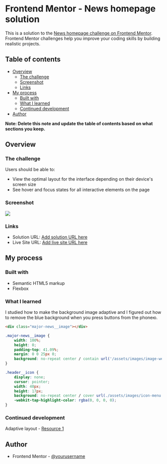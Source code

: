 # Frontend Mentor - News homepage solution

This is a solution to the [News homepage challenge on Frontend Mentor](https://www.frontendmentor.io/challenges/news-homepage-H6SWTa1MFl). Frontend Mentor challenges help you improve your coding skills by building realistic projects. 

## Table of contents

- [Overview](#overview)
  - [The challenge](#the-challenge)
  - [Screenshot](#screenshot)
  - [Links](#links)
- [My process](#my-process)
  - [Built with](#built-with)
  - [What I learned](#what-i-learned)
  - [Continued development](#continued-development)
- [Author](#author)

**Note: Delete this note and update the table of contents based on what sections you keep.**

## Overview

### The challenge

Users should be able to:

- View the optimal layout for the interface depending on their device's screen size
- See hover and focus states for all interactive elements on the page

### Screenshot

![](./screenshot.jpg)

### Links

- Solution URL: [Add solution URL here](https://your-solution-url.com)
- Live Site URL: [Add live site URL here](https://your-live-site-url.com)

## My process

### Built with

- Semantic HTML5 markup
- Flexbox

### What I learned
I studied how to make the background image adaptive and I figured out how to remove the blue background when you press buttons from the phoneю.

```html
<div class="major-news__image"></div>
```
```css
.major-news__image {
    width: 100%;
    height: 0;
    padding-top: 41.09%;
    margin: 0 0 25px 0;
    background: no-repeat center / contain url('/assets/images/image-web-3-desktop.jpg');
}
```
```css
.header__icon {
    display: none;
    cursor: pointer;
    width: 40px;
    height: 17px;
    background: no-repeat center / cover url(./assets/images/icon-menu.svg);
    -webkit-tap-highlight-color: rgba(0, 0, 0, 0);
}
```
### Continued development

Adaptive layout - [Resource 1](https://kokoc.com/blog/chto-takoe-adaptivnaya-vyorstka-sajta-primery/)

## Author

- Frontend Mentor - [@yourusername](https://www.frontendmentor.io/profile/@shuvalovrus)


